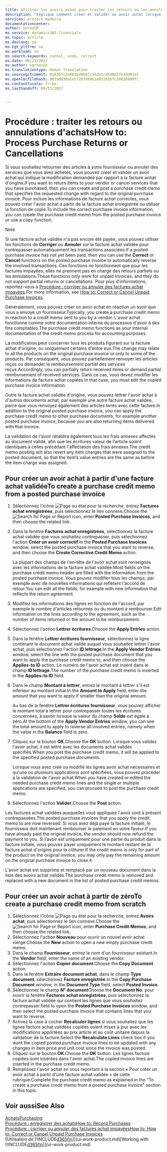 ```yaml
---
title: Utiliser les avoirs achat pour traiter les retours ou les annulations d'achats | Microsoft Docs
description: "Explique comment créer et valider un avoir achat lorsque vous souhaitez retourner des articles à un fournisseur ou annuler des services achetés."
services: project-madeira
documentationcenter: 
author: SorenGP
ms.service: dynamics365-financials
ms.topic: article
ms.devlang: na
ms.tgt_pltfrm: na
ms.workload: na
ms.search.keywords: cancel, undo, correct
ms.date: 06/21/2017
ms.author: sgroespe
ms.translationtype: Human Translation
ms.sourcegitcommit: 81636fc2e661bd9b07c54da1cd5d0d27e30d01a2
ms.openlocfilehash: 887add30a1ec72b7de961e03161bfc34826980fc
ms.contentlocale: fr-be
ms.lasthandoff: 09/11/2017


---
```

# <a name="how-to-process-purchase-returns-or-cancellations"></a><span data-ttu-id="b20c8-103">Procédure : traiter les retours ou annulations d'achats</span><span class="sxs-lookup"><span data-stu-id="b20c8-103">How to: Process Purchase Returns or Cancellations</span></span>
<span data-ttu-id="b20c8-104">Si vous souhaitez retourner des articles à votre fournisseur ou annuler des services que vous avez achetés, vous pouvez créer et valider un avoir achat qui indique la modification demandée par rapport à la facture achat d'origine.</span><span class="sxs-lookup"><span data-stu-id="b20c8-104">If you want to return items to your vendor or cancel services that you have purchased, then you can create and post a purchase credit memo that specifies the requested change with regard to the original purchase invoice.</span></span> <span data-ttu-id="b20c8-105">Pour inclure les informations de facture achat correctes, vous pouvez créer l'avoir achat à partir de la facture achat enregistrée ou utiliser la fonction de copie.</span><span class="sxs-lookup"><span data-stu-id="b20c8-105">To include the correct purchase invoice information, you can create the purchase credit memo from the posted purchase invoice or use a copy function.</span></span>

> [!NOTE]  
>   <span data-ttu-id="b20c8-106">Si une facture achat validée n'a pas encore été payée, vous pouvez utiliser les fonctions de **Corriger** ou **Annuler** sur la facture achat validée pour contrepasser automatiquement les transactions associées.</span><span class="sxs-lookup"><span data-stu-id="b20c8-106">If a posted purchase invoice has not yet been paid, then you can use the **Correct** or **Cancel** functions on the posted purchase invoice to automatically reverse the involved transactions.</span></span> <span data-ttu-id="b20c8-107">Ces fonctions ne fonctionnent que pour les factures impayées, elles ne prennent pas en charge des retours partiels ou les annulations.</span><span class="sxs-lookup"><span data-stu-id="b20c8-107">These functions only work for unpaid invoices, and they do not support partial returns or cancellations.</span></span> <span data-ttu-id="b20c8-108">Pour plus d'informations, reportez-vous à [Procédure : corriger ou annuler des factures achat impayées](purchasing-how-correct-cancel-unpaid-purchase-invoices.md).</span><span class="sxs-lookup"><span data-stu-id="b20c8-108">For more information, see [How to: Correct or Cancel Unpaid Purchase Invoices](purchasing-how-correct-cancel-unpaid-purchase-invoices.md).</span></span>

<span data-ttu-id="b20c8-109">Généralement, vous pouvez créer un avoir achat en réaction un avoir que vous a envoyé un fournisseur.</span><span class="sxs-lookup"><span data-stu-id="b20c8-109">Typically, you create a purchase credit memo in reaction to a credit memo sent to you by a vendor.</span></span> <span data-ttu-id="b20c8-110">L'avoir achat fonctionne comme votre documentation interne du processus d'avoir à des fins comptables.</span><span class="sxs-lookup"><span data-stu-id="b20c8-110">The purchase credit memo functions as your internal documentation of the credit memo process for accounting purposes.</span></span>

<span data-ttu-id="b20c8-111">La modification peut concerner tous les produits figurant sur la facture achat d'origine, ou uniquement certains d'entre eux.</span><span class="sxs-lookup"><span data-stu-id="b20c8-111">The change may relate to all the products on the original purchase invoice or only to some of the products.</span></span> <span data-ttu-id="b20c8-112">Par conséquent, vous pouvez partiellement renvoyer les articles reçus ou demander le remboursement partiel des services reçus.</span><span class="sxs-lookup"><span data-stu-id="b20c8-112">Accordingly, you can partially return received items or demand partial reimbursement of received services.</span></span> <span data-ttu-id="b20c8-113">Dans ce cas, vous devez modifier les informations de facture achat copiées.</span><span class="sxs-lookup"><span data-stu-id="b20c8-113">In that case, you must edit the copied purchase invoice information.</span></span>

<span data-ttu-id="b20c8-114">Outre la facture achat validée d'origine, vous pouvez lettrer l'avoir achat à d'autres documents achat, par exemple une autre facture achat validée, parce que vous renvoyez également des articles livrés avec cette facture.</span><span class="sxs-lookup"><span data-stu-id="b20c8-114">In addition to the original posted purchase invoice, you can apply the purchase credit memo to other purchase documents, for example another posted purchase invoice, because you are also returning items delivered with that invoice.</span></span>

<span data-ttu-id="b20c8-115">La validation de l'avoir rétablira également tous les frais annexes affectés au document validé, afin que les écritures valeur de l'article soient identiques à celles précédant l'affectation des frais annexes.</span><span class="sxs-lookup"><span data-stu-id="b20c8-115">The credit memo posting will also revert any item charges that were assigned to the posted document, so that the item’s value entries are the same as before the item charge was assigned.</span></span>

## <a name="to-create-a-purchase-credit-memo-from-a-posted-purchase-invoice"></a><span data-ttu-id="b20c8-116">Pour créer un avoir achat à partir d'une facture achat validée</span><span class="sxs-lookup"><span data-stu-id="b20c8-116">To create a purchase credit memo from a posted purchase invoice</span></span>
1. <span data-ttu-id="b20c8-117">Sélectionnez l'icône ![Page ou état pour la recherche](media/ui-search/search_small.png "icône Page ou état pour la recherche"), entrez **Factures achat enregistrées**, puis sélectionnez le lien connexe.</span><span class="sxs-lookup"><span data-stu-id="b20c8-117">Choose the ![Search for Page or Report](media/ui-search/search_small.png "Search for Page or Report icon") icon, enter **Posted Purchase Invoices**, and then choose the related link.</span></span>  
2. <span data-ttu-id="b20c8-118">Dans la fenêtre **Factures achat enregistrées**, sélectionnez la facture achat validée que vous souhaitez contrepasser, puis sélectionnez l'action **Créer un avoir correctif**.</span><span class="sxs-lookup"><span data-stu-id="b20c8-118">In the **Posted Purchase Invoices** window, select the posted purchase invoice that you want to reverse, and then choose the **Create Corrective Credit Memo** action.</span></span>

    <span data-ttu-id="b20c8-119">La plupart des champs de l'en-tête de l'avoir achat sont renseignés avec les informations de la facture achat validée.</span><span class="sxs-lookup"><span data-stu-id="b20c8-119">Most fields on the purchase credit memo header are filled with the information from the posted purchase invoice.</span></span> <span data-ttu-id="b20c8-120">Vous pouvez modifier tous les champs, par exemple avec de nouvelles informations qui reflètent l'accord de retour.</span><span class="sxs-lookup"><span data-stu-id="b20c8-120">You can edit all the fields, for example with new information that reflects the return agreement.</span></span>
3. <span data-ttu-id="b20c8-121">Modifiez les informations des lignes en fonction de l'accord, par exemple le nombre d'articles retournés ou du montant à rembourser.</span><span class="sxs-lookup"><span data-stu-id="b20c8-121">Edit information on the lines according to the agreement, such as the number of items returned or the amount to be reimbursement.</span></span>
4. <span data-ttu-id="b20c8-122">Sélectionnez l'action **Lettrer écritures**.</span><span class="sxs-lookup"><span data-stu-id="b20c8-122">Choose the **Apply Entries** action.</span></span>
5. <span data-ttu-id="b20c8-123">Dans la fenêtre **Lettrer écritures fournisseur**, sélectionnez la ligne contenant le document achat validé auquel vous souhaitez lettrer l'avoir achat, puis sélectionnez l'action **ID lettrage**.</span><span class="sxs-lookup"><span data-stu-id="b20c8-123">In the **Apply Vendor Entries** window, select the line with the posted purchase document that you want to apply the purchase credit memo to, and then choose the **Applies-to ID** action.</span></span> <span data-ttu-id="b20c8-124">Le numéro de l'avoir achat est inséré dans le champ **ID lettrage**.</span><span class="sxs-lookup"><span data-stu-id="b20c8-124">The number of the purchase credit memo is inserted in the **Applies-to ID** field.</span></span>
6. <span data-ttu-id="b20c8-125">Dans le champ **Montant à lettrer**, entrez le montant à lettrer s'il est inférieur au montant initial.</span><span class="sxs-lookup"><span data-stu-id="b20c8-125">In the **Amount to Apply** field, enter the amount that you want to apply if smaller than the original amount.</span></span>

    <span data-ttu-id="b20c8-126">Au bas de la fenêtre **Lettrer écritures fournisseur**, vous pouvez afficher le montant total à lettrer pour contrepasser toutes les écritures concernées, à savoir lorsque la valeur du champ **Solde** est égale à zéro.</span><span class="sxs-lookup"><span data-stu-id="b20c8-126">At the bottom of the **Apply Vendor Entries** window, you can see the total amount to apply to reverse all involved entries, namely when the value in the **Balance** field is zero.</span></span>
7. <span data-ttu-id="b20c8-127">Cliquez sur le bouton **OK**.</span><span class="sxs-lookup"><span data-stu-id="b20c8-127">Choose the **OK** button.</span></span> <span data-ttu-id="b20c8-128">Lorsque vous validez l'avoir achat, il est lettré avec les documents achat validés spécifiés.</span><span class="sxs-lookup"><span data-stu-id="b20c8-128">When you post the purchase credit memo, it will be applied to the specified posted purchase documents.</span></span>

    <span data-ttu-id="b20c8-129">Lorsque vous avez créé ou modifié les lignes avoir achat nécessaires et qu'une ou plusieurs applications sont spécifiées, vous pouvez procéder à la validation de l'avoir achat.</span><span class="sxs-lookup"><span data-stu-id="b20c8-129">When you have created or edited the needed purchase credit memo lines and the single or multiple applications are specified, you can proceed to post the purchase credit memo.</span></span>
8. <span data-ttu-id="b20c8-130">Sélectionnez l'action **Valider**.</span><span class="sxs-lookup"><span data-stu-id="b20c8-130">Choose the **Post** action.</span></span>

<span data-ttu-id="b20c8-131">Les factures achat validées auxquelles vous appliquez l'avoir sont à présent contrepassées.</span><span class="sxs-lookup"><span data-stu-id="b20c8-131">The posted purchase invoices that you apply the credit memo to are now reversed.</span></span> <span data-ttu-id="b20c8-132">Si vous avez déjà payé la facture initiale, le fournisseur doit maintenant rembourser le paiement en votre faveur.</span><span class="sxs-lookup"><span data-stu-id="b20c8-132">If you have already paid the original invoice, the vendor should now refund the payment to you.</span></span> <span data-ttu-id="b20c8-133">Si l'avoir est uniquement pour une partie du produit dans la facture initiale, vous pouvez payer uniquement le montant restant de la facture achat d'origine pour la clôturer.</span><span class="sxs-lookup"><span data-stu-id="b20c8-133">If the credit memo is only for part of the product on the original invoice, you may only pay the remaining amount on the original purchase invoice to close it.</span></span>

<span data-ttu-id="b20c8-134">L'avoir achat est supprimé et remplacé par un nouveau document dans la liste des avoirs achat validés.</span><span class="sxs-lookup"><span data-stu-id="b20c8-134">The purchase credit memo is removed and replaced with a new document in the list of posted purchase credit memos.</span></span>

## <a name="to-create-a-purchase-credit-memo-from-scratch"></a><span data-ttu-id="b20c8-135">Pour créer un avoir achat à partir de zéro</span><span class="sxs-lookup"><span data-stu-id="b20c8-135">To create a purchase credit memo from scratch</span></span>
1. <span data-ttu-id="b20c8-136">Sélectionnez l'icône ![Page ou état pour la recherche](media/ui-search/search_small.png "icône Page ou état pour la recherche"), entrez **Avoirs achat**, puis sélectionnez le lien connexe.</span><span class="sxs-lookup"><span data-stu-id="b20c8-136">Choose the ![Search for Page or Report](media/ui-search/search_small.png "Search for Page or Report icon") icon, enter **Purchase Credit Memos**, and then choose the related link.</span></span>
2. <span data-ttu-id="b20c8-137">Sélectionnez l'action **Nouveau** pour ouvrir un nouvel avoir achat vierge.</span><span class="sxs-lookup"><span data-stu-id="b20c8-137">Choose the **New** action to open a new empty purchase credit memo.</span></span>
3. <span data-ttu-id="b20c8-138">Dans le champ **Fournisseur**, entrez le nom d'un fournisseur existant.</span><span class="sxs-lookup"><span data-stu-id="b20c8-138">In the **Vendor** field, enter the name of an existing vendor.</span></span>
4. <span data-ttu-id="b20c8-139">Sélectionnez l'action **Copier document**.</span><span class="sxs-lookup"><span data-stu-id="b20c8-139">Choose the **Copy Document** action.</span></span>
5. <span data-ttu-id="b20c8-140">Dans la fenêtre **Extraire document achat**, dans le champ **Type document**, sélectionnez **Facture enregistrée**.</span><span class="sxs-lookup"><span data-stu-id="b20c8-140">In the **Copy Purchase Document** window, in the **Document Type** field, select **Posted Invoice**.</span></span>
6. <span data-ttu-id="b20c8-141">Sélectionnez le champ **N° document**</span><span class="sxs-lookup"><span data-stu-id="b20c8-141">Choose the **Document No.**</span></span> <span data-ttu-id="b20c8-142">pour ouvrir la fenêtre **Factures achat enregistrées**, puis sélectionnez la facture achat validée qui contient les lignes que vous souhaitez contrepasser.</span><span class="sxs-lookup"><span data-stu-id="b20c8-142">field to open the **Posted Purchase Invoices** window, and then select the posted purchase invoice that contains lines that you want to reverse.</span></span>
7. <span data-ttu-id="b20c8-143">Activez la case à cocher **Recalculer lignes** si vous souhaitez que les lignes facture achat validées copiées soient mises à jour avec les modifications apportées au prix article et au coût unitaire depuis la validation de la facture.</span><span class="sxs-lookup"><span data-stu-id="b20c8-143">Select the **Recalculate Lines** check box if you want the copied posted purchase invoice lines to be updated with any changes in item price and unit cost since the invoice was posted.</span></span>
8. <span data-ttu-id="b20c8-144">Cliquez sur le bouton **OK**.</span><span class="sxs-lookup"><span data-stu-id="b20c8-144">Choose the **OK** button.</span></span> <span data-ttu-id="b20c8-145">Les lignes facture copiées sont insérées dans l'avoir achat.</span><span class="sxs-lookup"><span data-stu-id="b20c8-145">The copied invoice lines are inserted in the purchase credit memo.</span></span>
9. <span data-ttu-id="b20c8-146">Remplissez l'avoir achat en vous reportant à la section « Pour créer un avoir achat à partir d'une facture achat validée » de cette rubrique.</span><span class="sxs-lookup"><span data-stu-id="b20c8-146">Complete the purchase credit memo as explained in the "To create a purchase credit memo from a posted purchase invoice" section in this topic.</span></span>

## <a name="see-also"></a><span data-ttu-id="b20c8-147">Voir aussi</span><span class="sxs-lookup"><span data-stu-id="b20c8-147">See Also</span></span>
[<span data-ttu-id="b20c8-148">Achats</span><span class="sxs-lookup"><span data-stu-id="b20c8-148">Purchasing</span></span>](purchasing-manage-purchasing.md)  
[<span data-ttu-id="b20c8-149">Procédure : enregistrer des achats</span><span class="sxs-lookup"><span data-stu-id="b20c8-149">How to: Record Purchases</span></span>](purchasing-how-record-purchases.md)  
[<span data-ttu-id="b20c8-150">Procédure : corriger ou annuler des factures achat impayées</span><span class="sxs-lookup"><span data-stu-id="b20c8-150">How to: How to: Correct or Cancel Unpaid Purchase Invoices</span></span>](purchasing-how-correct-cancel-unpaid-purchase-invoices.md)  
<span data-ttu-id="b20c8-151">[Utilisation de [!INCLUDE[d365fin](includes/d365fin_md.md)]](ui-work-product.md)</span><span class="sxs-lookup"><span data-stu-id="b20c8-151">[Working with [!INCLUDE[d365fin](includes/d365fin_md.md)]](ui-work-product.md)</span></span>

